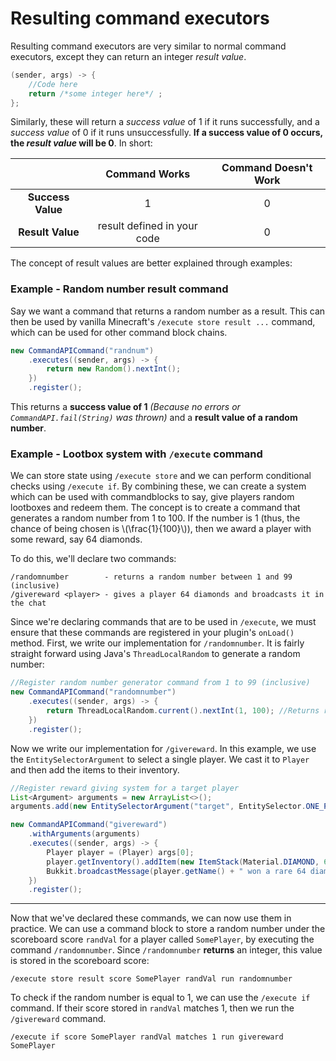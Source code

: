 # Resulting command executors

Resulting command executors are very similar to normal command executors, except they can return an integer _result value_.

```java
(sender, args) -> {
	//Code here
	return /*some integer here*/ ;
};
```

Similarly, these will return a _success value_ of 1 if it runs successfully, and a _success value_ of 0 if it runs unsuccessfully. **If a success value of 0 occurs, the _result value_ will be 0**. In short:

|                   |        Command Works        | Command Doesn't Work |
| :---------------: | :-------------------------: | :------------------: |
| **Success Value** |              1              |          0           |
| **Result Value**  | result defined in your code |          0           |

The concept of result values are better explained through examples:

<div class="example">

### Example - Random number result command

Say we want a command that returns a random number as a result. This can then be used by vanilla Minecraft's `/execute store result ...` command, which can be used for other command block chains.

```java
new CommandAPICommand("randnum")
    .executes((sender, args) -> {
        return new Random().nextInt();
    })
    .register();
```

This returns a **success value of 1** _(Because no errors or `CommandAPI.fail(String)` was thrown)_ and a **result value of a random number**.

</div>

<div class="example">

### Example - Lootbox system with `/execute` command

We can store state using `/execute store` and we can perform conditional checks using `/execute if`. By combining these, we can create a system which can be used with commandblocks to say, give players random lootboxes and redeem them. The concept is to create a command that generates a random number from 1 to 100. If the number is 1 (thus, the chance of being chosen is \\(\frac{1}{100}\\)), then we award a player with some reward, say 64 diamonds.

To do this, we'll declare two commands:

```
/randomnumber        - returns a random number between 1 and 99 (inclusive)
/givereward <player> - gives a player 64 diamonds and broadcasts it in the chat
```

Since we're declaring commands that are to be used in `/execute`, we must ensure that these commands are registered in your plugin's `onLoad()` method. First, we write our implementation for `/randomnumber`. It is fairly straight forward using Java's `ThreadLocalRandom` to generate a random number:

```java
//Register random number generator command from 1 to 99 (inclusive)
new CommandAPICommand("randomnumber")
    .executes((sender, args) -> {
        return ThreadLocalRandom.current().nextInt(1, 100); //Returns random number from 1 <= x < 100
    })
    .register();
```

Now we write our implementation for `/givereward`. In this example, we use the `EntitySelectorArgument` to select a single player. We cast it to `Player` and then add the items to their inventory.

```java
//Register reward giving system for a target player
List<Argument> arguments = new ArrayList<>();
arguments.add(new EntitySelectorArgument("target", EntitySelector.ONE_PLAYER));

new CommandAPICommand("givereward")
    .withArguments(arguments)
    .executes((sender, args) -> {
        Player player = (Player) args[0];
        player.getInventory().addItem(new ItemStack(Material.DIAMOND, 64));
        Bukkit.broadcastMessage(player.getName() + " won a rare 64 diamonds from a loot box!");
    })
    .register();
```

-----

Now that we've declared these commands, we can now use them in practice. We can use a command block to store a random number under the scoreboard score `randVal` for a player called `SomePlayer`, by executing the command `/randomnumber`. Since `/randomnumber` **returns** an integer, this value is stored in the scoreboard score:

```
/execute store result score SomePlayer randVal run randomnumber
```

To check if the random number is equal to 1, we can use the `/execute if` command. If their score stored in `randVal` matches 1, then we run the `/givereward` command.
```
/execute if score SomePlayer randVal matches 1 run givereward SomePlayer
```

</div>